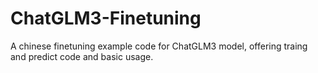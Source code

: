 # ChatGLM3-Finetuning
A chinese finetuning example code for ChatGLM3 model, offering traing and predict code and basic usage.
